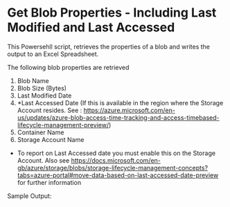 # Get Blob Properties - Including Last Modified and Last Accessed

This Powersehll script, retrieves the properties of a blob and writes the output to an Excel Spreadsheet. 

The following blob properties are retrieved 

1) Blob Name
2) Blob Size (Bytes)
3) Last Modified Date
4) *Last Accessed Date (If this is available in the region where the Storage Account resides.  See : https://azure.microsoft.com/en-us/updates/azure-blob-access-time-tracking-and-access-timebased-lifecycle-management-preview/)
5) Container Name
6) Storage Account Name


* To report on Last Accessed date you must enable this on the Storage Account. Also see https://docs.microsoft.com/en-gb/azure/storage/blobs/storage-lifecycle-management-concepts?tabs=azure-portal#move-data-based-on-last-accessed-date-preview  for further information



Sample Output: 

